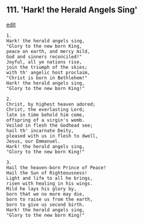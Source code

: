
## 111.  'Hark! the Herald Angels Sing'
[edit](https://docs.google.com/document/d/16jq_bGDLaurm1YnFyl5UTB5i2XhrSS%2Dp/edit?mode=html)




    1.
    Hark! the herald angels sing,
    "Glory to the new born King,
    peace on earth, and mercy mild,
    God and sinners reconciled!"
    Joyful, all ye nations rise,
    join the triumph of the skies;
    with th' angelic host proclaim,
    "Christ is born in Bethlehem!"
    Hark! the herald angels sing,
    "Glory to the new born King!"

    2.
    Christ, by highest heaven adored;
    Christ, the everlasting Lord;
    late in time behold him come,
    offspring of a virgin's womb.
    Veiled in flesh the Godhead see;
    hail th' incarnate Deity,
    pleased with us in flesh to dwell,
    Jesus, our Emmanuel.
    Hark! the herald angels sing,
    "Glory to the new born King!"

    3.
    Hail the heaven-born Prince of Peace!
    Hail the Sun of Righteousness!
    Light and life to all he brings,
    risen with healing in his wings.
    Mild he lays his glory by,
    born that we no more may die,
    born to raise us from the earth,
    born to give us second birth.
    Hark! the herald angels sing,
    "Glory to the new born King!"
